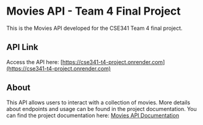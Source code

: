# Movies API - Team 4 Final Project

This is the Movies API developed for the CSE341 Team 4 final project.

## API Link

Access the API here: [https://cse341-t4-project.onrender.com](https://cse341-t4-project.onrender.com)

## About

This API allows users to interact with a collection of movies. More details about endpoints and usage can be found in the project documentation. You can find the project documentation here: [Movies API Documentation](https://cse341-t4-project.onrender.com/api-docs)
